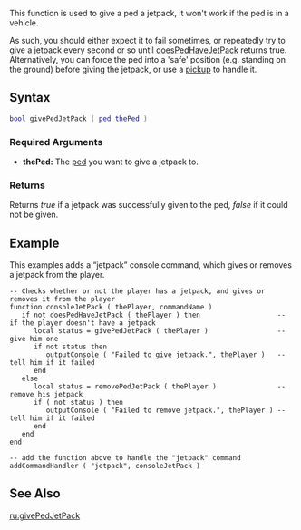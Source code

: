 This function is used to give a ped a jetpack, it won't work if the ped is in a vehicle.

As such, you should either expect it to fail sometimes, or repeatedly try to give a jetpack every second or so until [doesPedHaveJetPack](/doesPedHaveJetPack.md "wikilink") returns true. Alternatively, you can force the ped into a 'safe' position (e.g. standing on the ground) before giving the jetpack, or use a [pickup](/pickup.md "wikilink") to handle it.

Syntax
------

``` lua
bool givePedJetPack ( ped thePed )
```

### Required Arguments

-   **thePed:** The [ped](/ped.md "wikilink") you want to give a jetpack to.

### Returns

Returns *true* if a jetpack was successfully given to the ped, *false* if it could not be given.

Example
-------

This examples adds a “jetpack” console command, which gives or removes a jetpack from the player.

    -- Checks whether or not the player has a jetpack, and gives or removes it from the player
    function consoleJetPack ( thePlayer, commandName )
       if not doesPedHaveJetPack ( thePlayer ) then                   -- if the player doesn't have a jetpack
          local status = givePedJetPack ( thePlayer )                 -- give him one
          if not status then
             outputConsole ( "Failed to give jetpack.", thePlayer )   -- tell him if it failed
          end
       else
          local status = removePedJetPack ( thePlayer )               -- remove his jetpack
          if ( not status ) then
             outputConsole ( "Failed to remove jetpack.", thePlayer ) -- tell him if it failed
          end
       end
    end

    -- add the function above to handle the "jetpack" command
    addCommandHandler ( "jetpack", consoleJetPack )

See Also
--------

[ru:givePedJetPack](/ru:givePedJetPack.md "wikilink")
